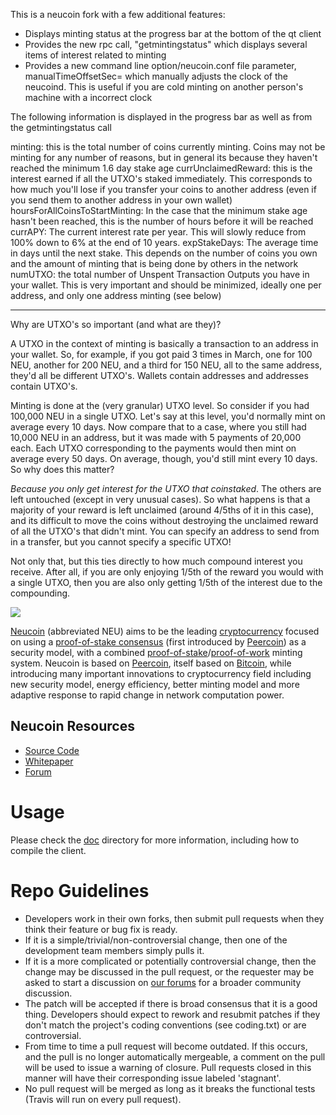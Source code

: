 This is a neucoin fork with a few additional features:

* Displays minting status at the progress bar at the bottom of the qt client
* Provides the new rpc call, "getmintingstatus" which displays several items of interest related to minting
* Provides a new command line option/neucoin.conf file parameter, manualTimeOffsetSec=<value> which manually adjusts the clock of the neucoind. This is useful if you are cold minting on another person's machine with a incorrect clock

The following information is displayed in the progress bar as well as from the getmintingstatus call

minting: this is the total number of coins currently minting. Coins may not be minting for any number of reasons, but in general its because they haven't reached the minimum 1.6 day stake age
currUnclaimedReward: this is the interest earned if all the UTXO's staked immediately. This corresponds to how much you'll lose if you transfer your coins to another address (even if you send them to another address in your own wallet)
hoursForAllCoinsToStartMinting: In the case that the minimum stake age hasn't been reached, this is the number of hours before it will be reached
currAPY: The current interest rate per year. This will slowly reduce from 100% down to 6% at the end of 10 years.
expStakeDays: The average time in days until the next stake. This depends on the number of coins you own and the amount of minting that is being done by others in the network
numUTXO: the total number of Unspent Transaction Outputs you have in your wallet. This is very important and should be minimized, ideally one per address, and only one address minting (see below)

---

Why are UTXO's so important (and what are they)?

A UTXO in the context of minting is basically a transaction to an address in your wallet. So, for example, if you got paid 3 times in March, one for 100 NEU, another for 200 NEU, and a third for 150 NEU, all to the same address, they'd all be different UTXO's. Wallets contain addresses and addresses contain UTXO's.

Minting is done at the (very granular) UTXO level. So consider if you had 100,000 NEU in a single UTXO. Let's say at this level, you'd normally mint on average every 10 days. Now compare that to a case, where you still had 10,000 NEU in an address, but it was made with 5 payments of 20,000 each. Each UTXO corresponding to the payments would then mint on average every 50 days. On average, though, you'd still mint every 10 days. So why does this matter?

*Because you only get interest for the UTXO that coinstaked*. The others are left untouched (except in very unusual cases). So what happens is that a majority of your reward is left unclaimed (around 4/5ths of it in this case), and its difficult to move the coins without destroying the unclaimed reward of all the UTXO's that didn't mint. You can specify an address to send from in a transfer, but you cannot specify a specific UTXO!

Not only that, but this ties directly to how much compound interest you receive. After all, if you are only enjoying 1/5th of the reward you would with a single UTXO, then you are also only getting 1/5th of the interest due to the compounding.





![](http://i.imgur.com/5P9mGCc.png)

[Neucoin](http://neucoin.org/) (abbreviated NEU) aims to be the leading [cryptocurrency](https://en.wikipedia.org/wiki/Cryptocurrency) focused on using a [proof-of-stake consensus](http://en.wikipedia.org/wiki/Proof-of-stake) (first introduced by [Peercoin](https://github.com/ppcoin/ppcoin)) as a security model, with a combined [proof-of-stake](http://en.wikipedia.org/wiki/Proof-of-stake)/[proof-of-work](https://en.wikipedia.org/wiki/Proof-of-work_system) minting system. Neucoin is based on [Peercoin](http://peercoin.net/), itself based on [Bitcoin](http://bitcoin.org/en/), while introducing many important innovations to cryptocurrency field including new security model, energy efficiency, better minting model and more adaptive response to rapid change in network computation power.

## Neucoin Resources

  * [Source Code](https://github.com/neucoin/neucoin)
  * [Whitepaper](http://www.neucoin.org/en/whitepaper/)
  * [Forum](http://forum.neucoin.org/)

# Usage

Please check the [doc](https://github.com/neucoin/neucoin/blob/master/doc/) directory for more information, including how to compile the client.

# Repo Guidelines

  * Developers work in their own forks, then submit pull requests when they think their feature or bug fix is ready.
  * If it is a simple/trivial/non-controversial change, then one of the development team members simply pulls it.
  * If it is a more complicated or potentially controversial change, then the change may be discussed in the pull request, or the requester may be asked to start a discussion on [our forums](http://forum.neucoin.org/) for a broader community discussion.
  * The patch will be accepted if there is broad consensus that it is a good thing. Developers should expect to rework and resubmit patches if they don't match the project's coding conventions (see coding.txt) or are controversial.
  * From time to time a pull request will become outdated. If this occurs, and the pull is no longer automatically mergeable, a comment on the pull will be used to issue a warning of closure. Pull requests closed in this manner will have their corresponding issue labeled 'stagnant'.
  * No pull request will be merged as long as it breaks the functional tests (Travis will run on every pull request).
